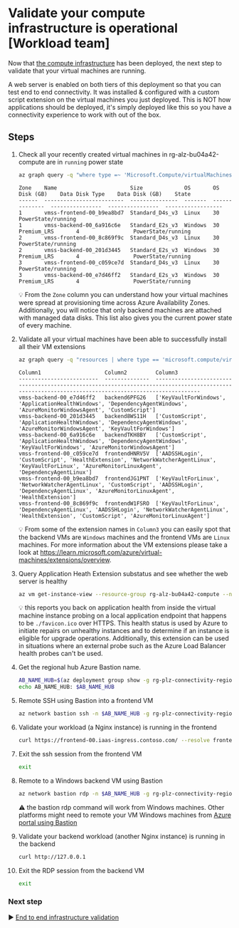 # Validate your compute infrastructure is operational [Workload team]

Now that [the compute infrastructure](./07-compute-infra.md) has been deployed, the next step to validate that your virtual machines are running.

A web server is enabled on both tiers of this deployment so that you can test end to end connectivity. It was installed & configured with a custom script extension on the virtual machines you just deployed. This is NOT how applications should be deployed, it's simply deployed like this so you have a connectivity experience to work with out of the box.

## Steps

1. Check all your recently created virtual machines in rg-alz-bu04a42-compute are in `running` power state

   ```bash
   az graph query -q "where type =~ 'Microsoft.Compute/virtualMachines' and resourceGroup contains 'rg-alz-bu04a42-compute' | project ['Zone'] = tostring(zones[0]), ['Name'] = name, ['Size'] = tostring(properties.hardwareProfile.vmSize), ['OS'] = tostring(properties.storageProfile.osDisk.osType), ['OS Disk (GB)'] = properties.storageProfile.osDisk.diskSizeGB, ['Data Disk Type'] = tostring(properties.storageProfile.dataDisks[0].managedDisk.storageAccountType), ['Data Disk (GB)'] = tostring(properties.storageProfile.dataDisks[0].diskSizeGB), ['State'] = properties.extended.instanceView.powerState.code | sort by ['Zone'] asc, ['OS'] asc" --query 'data[]' -o table
   ````

   ```output
   Zone    Name                       Size             OS       OS Disk (GB)    Data Disk Type    Data Disk (GB)    State
   ------  -------------------------  ---------------  -------  --------------  ----------------  ----------------  ------------------
   1       vmss-frontend-00_b9ea8bd7  Standard_D4s_v3  Linux    30                                                  PowerState/running
   1       vmss-backend-00_6a916c6e   Standard_E2s_v3  Windows  30              Premium_LRS       4                 PowerState/running
   2       vmss-frontend-00_8c869f9c  Standard_D4s_v3  Linux    30                                                  PowerState/running
   2       vmss-backend-00_201d3445   Standard_E2s_v3  Windows  30              Premium_LRS       4                 PowerState/running
   3       vmss-frontend-00_c059ce7d  Standard_D4s_v3  Linux    30                                                  PowerState/running
   3       vmss-backend-00_e7d46ff2   Standard_E2s_v3  Windows  30              Premium_LRS       4                 PowerState/running
   ```

   :bulb: From the `Zone` column you can understand how your virtual machines were spread at provisioning time across Azure Availability Zones. Additionally, you will notice that only backend machines are attached with managed data disks. This list also gives you the current power state of every machine.

1. Validate all your virtual machines have been able to successfully install all their VM extensions

   ```bash
   az graph query -q "resources | where type == 'microsoft.compute/virtualmachines' and resourceGroup contains 'rg-alz-bu04a42-compute' | extend JoinID = toupper(id), ComputerName = tostring(properties.osProfile.computerName), VMName = name | join kind=leftouter( resources | where type == 'microsoft.compute/virtualmachines/extensions' | extend VMId = toupper(substring(id, 0, indexof(id, '/extensions'))), ExtensionName = name ) on \$left.JoinID == \$right.VMId | summarize Extensions = make_list(ExtensionName) by VMName, ComputerName | order by tolower(ComputerName) asc" --query 'data[].[VMName, ComputerName, Extensions]' -o table
   ```

   ```output
   Column1                    Column2         Column3
   -------------------------  --------------  ----------------------------------------------------------------------------------------------------------------------------------------------------
   vmss-backend-00_e7d46ff2   backend6PFG26   ['KeyVaultForWindows', 'ApplicationHealthWindows', 'DependencyAgentWindows', 'AzureMonitorWindowsAgent', 'CustomScript']
   vmss-backend-00_201d3445   backend8WS11H   ['CustomScript', 'ApplicationHealthWindows', 'DependencyAgentWindows', 'AzureMonitorWindowsAgent', 'KeyVaultForWindows']
   vmss-backend-00_6a916c6e   backendTKH8BY   ['CustomScript', 'ApplicationHealthWindows', 'DependencyAgentWindows', 'KeyVaultForWindows', 'AzureMonitorWindowsAgent']
   vmss-frontend-00_c059ce7d  frontendHNRV5V  ['AADSSHLogin', 'CustomScript', 'HealthExtension', 'NetworkWatcherAgentLinux', 'KeyVaultForLinux', 'AzureMonitorLinuxAgent', 'DependencyAgentLinux']
   vmss-frontend-00_b9ea8bd7  frontendJG1PNT  ['KeyVaultForLinux', 'NetworkWatcherAgentLinux', 'CustomScript', 'AADSSHLogin', 'DependencyAgentLinux', 'AzureMonitorLinuxAgent', 'HealthExtension']
   vmss-frontend-00_8c869f9c  frontendW1FSRO  ['KeyVaultForLinux', 'DependencyAgentLinux', 'AADSSHLogin', 'NetworkWatcherAgentLinux', 'HealthExtension', 'CustomScript', 'AzureMonitorLinuxAgent']
   ```

   :bulb: From some of the extension names in `Column3` you can easily spot that the backend VMs are `Windows` machines and the frontend VMs are `Linux` machines. For more information about the VM extensions please take a look at <https://learn.microsoft.com/azure/virtual-machines/extensions/overview>.

1. Query Application Heath Extension substatus and see whether the web server is healthy

   ```bash
   az vm get-instance-view --resource-group rg-alz-bu04a42-compute --name <VM NAME> --query "[name, instanceView.extensions[?name=='HealthExtension'||name=='ApplicationHealthWindows'].substatuses[].message]"
   ```

   :bulb: this reports you back on application health from inside the virtual machine instance probing on a local application endpoint that happens to be `./favicon.ico` over HTTPS. This health status is used by Azure to initiate repairs on unhealthy instances and to determine if an instance is eligible for upgrade operations. Additionally, this extension can be used in situations where an external probe such as the Azure Load Balancer health probes can't be used.

1. Get the regional hub Azure Bastion name.

   ```bash
   AB_NAME_HUB=$(az deployment group show -g rg-plz-connectivity-regional-hubs -n hub-default --query properties.outputs.regionalBastionHostName.value -o tsv)
   echo AB_NAME_HUB: $AB_NAME_HUB
   ```

1. Remote SSH using Bastion into a frontend VM

   ```bash
   az network bastion ssh -n $AB_NAME_HUB -g rg-plz-connectivity-regional-hubs --target-resource-id $(az graph query -q "resources | where type =~ 'Microsoft.Compute/virtualMachines' | where resourceGroup contains 'rg-bu0001a0008' and name contains 'vmss-frontend'| project id" --query [0].id -o tsv)
   ```

1. Validate your workload (a Nginx instance) is running in the frontend

   ```bash
   curl https://frontend-00.iaas-ingress.contoso.com/ --resolve frontend-00.iaas-ingress.contoso.com:443:127.0.0.1 -k
   ```

1. Exit the ssh session from the frontend VM

   ```bash
   exit
   ```

1. Remote to a Windows backend VM using Bastion

   ```bash
   az network bastion rdp -n $AB_NAME_HUB -g rg-plz-connectivity-regional-hubs --target-resource-id $(az graph query -q "resources | where type =~ 'Microsoft.Compute/virtualMachines' | where resourceGroup contains 'rg-bu0001a0008' and name contains 'vmss-backend'| project id" --query [0].id -o tsv)
   ```

   :warning: the bastion rdp command will work from Windows machines. Other platforms might need to remote your VM Windows machines from [Azure portal using Bastion](https://learn.microsoft.com/azure/bastion/bastion-overview)

1. Validate your backend workload (another Nginx instance) is running in the backend

   ```bash
   curl http://127.0.0.1
   ```

1. Exit the RDP session from the backend VM

   ```bash
   exit
   ```

### Next step

:arrow_forward: [End to end infrastructure validation](./11-validation.md)
